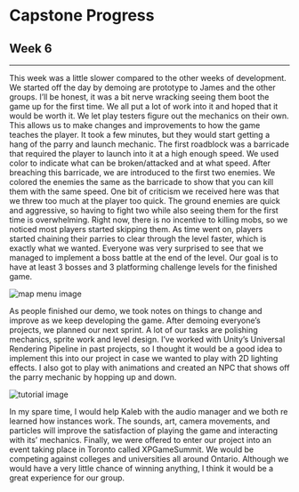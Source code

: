 # Capstone Progress 
## Week 6

-----

This week was a little slower compared to the other weeks of development. We started off the day by demoing are prototype to James and the other groups. I’ll be honest, it was a bit nerve wracking seeing them boot the game up for the first time. We all put a lot of work into it and hoped that it would be worth it. We let play testers figure out the mechanics on their own. This allows us to make changes and improvements to how the game teaches the player. It took a few minutes, but they would start getting a hang of the parry and launch mechanic. The first roadblock was a barricade that required the player to launch into it at a high enough speed. We used color to indicate what can be broken/attacked and at what speed. After breaching this barricade, we are introduced to the first two enemies. We colored the enemies the same as the barricade to show that you can kill them with the same speed. One bit of criticism we received here was that we threw too much at the player too quick. The ground enemies are quick and aggressive, so having to fight two while also seeing them for the first time is overwhelming. Right now, there is no incentive to killing mobs, so we noticed most players started skipping them. As time went on, players started chaining their parries to clear through the level faster, which is exactly what we wanted. Everyone was very surprised to see that we managed to implement a boss battle at the end of the level. Our goal is to have at least 3 bosses and 3 platforming challenge levels for the finished game.

![map menu image](/assets/blog/capstone/map.webp)

As people finished our demo, we took notes on things to change and improve as we keep developing the game. After demoing everyone’s projects, we planned our next sprint. A lot of our tasks are polishing mechanics, sprite work and level design. I’ve worked with Unity’s Universal Rendering Pipeline in past projects, so I thought it would be a good idea to implement this into our project in case we wanted to play with 2D lighting effects. I also got to play with animations and created an NPC that shows off the parry mechanic by hopping up and down.

![tutorial image](/assets/blog/capstone/tutorial.webp)

In my spare time, I would help Kaleb with the audio manager and we both re learned how instances work. The sounds, art, camera movements, and particles will improve the satisfaction of playing the game and interacting with its’ mechanics. Finally, we were offered to enter our project into an event taking place in Toronto called XPGameSummit. We would be competing against colleges and universities all around Ontario. Although we would have a very little chance of winning anything, I think it would be a great experience for our group.